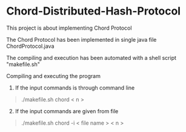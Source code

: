 # Chord-Distributed-Hash-Protocol
This project is about implementing Chord Protocol

The Chord Protocol has been implemented in single java file ChordProtocol.java

The compiling and execution has been automated with a shell script "makefile.sh"

Compiling and executing the program

1) If the input commands is through command line

> ./makefile.sh chord < n >

2) If the input commands are given from file

> ./makefile.sh chord -i < file name > < n >
